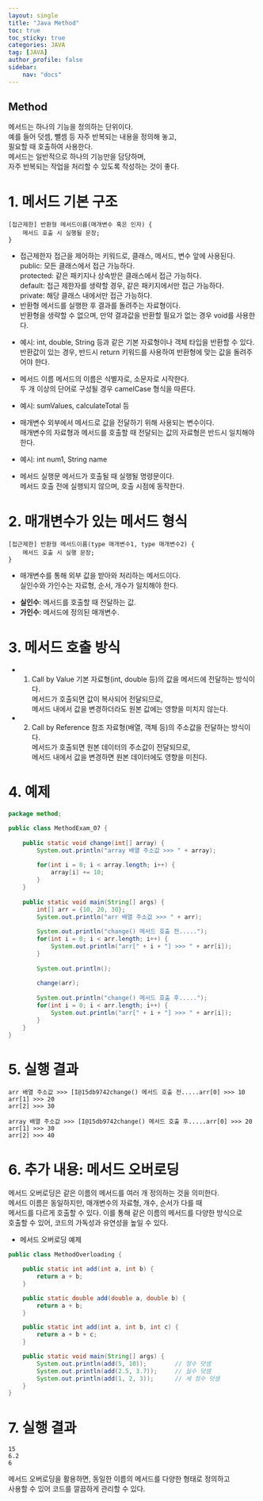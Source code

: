 ```yaml
---
layout: single
title: "Java Method"
toc: true
toc_sticky: true
categories: JAVA
tag: [JAVA]
author_profile: false
sidebar:
    nav: "docs"
---
```


## Method

메서드는 하나의 기능을 정의하는 단위이다. <br/>
예를 들어 덧셈, 뺄셈 등 자주 반복되는 내용을 정의해 놓고,<br/>
필요할 때 호출하여 사용한다.<br/>
메서드는 일반적으로 하나의 기능만을 담당하며, <br/>
자주 반복되는 작업을 처리할 수 있도록 작성하는 것이 좋다.<br/>

# 1. 메서드 기본 구조
```
[접근제한] 반환형 메서드이름(매개변수 혹은 인자) {
    메서드 호출 시 실행될 문장;
}
```
- 접근제한자
접근을 제어하는 키워드로, 클래스, 메서드, 변수 앞에 사용된다.<br/>
public: 모든 클래스에서 접근 가능하다.<br/>
protected: 같은 패키지나 상속받은 클래스에서 접근 가능하다.<br/>
default: 접근 제한자를 생략할 경우, 같은 패키지에서만 접근 가능하다.<br/>
private: 해당 클래스 내에서만 접근 가능하다.<br/>
- 반환형
메서드를 실행한 후 결과를 돌려주는 자료형이다. <br/>
반환형을 생략할 수 없으며, 만약 결과값을 반환할 필요가 없는 경우 void를 사용한다.<br/>
* 예시: int, double, String 등과 같은 기본 자료형이나 객체 타입을 반환할 수 있다.<br/>
반환값이 있는 경우, 반드시 return 키워드를 사용하여 반환형에 맞는 값을 돌려주어야 한다.<br/>

- 메서드 이름
메서드의 이름은 식별자로, 소문자로 시작한다.<br/>
두 개 이상의 단어로 구성될 경우 camelCase 형식을 따른다.<br/>

* 예시: sumValues, calculateTotal 등<br/>
- 매개변수
외부에서 메서드로 값을 전달하기 위해 사용되는 변수이다.<br/>
매개변수의 자료형과 메서드를 호출할 때 전달되는 값의 자료형은 반드시 일치해야 한다.<br/>

* 예시: int num1, String name
- 메서드 실행문
메서드가 호출될 때 실행될 명령문이다. <br/>
메서드 호출 전에 실행되지 않으며, 호출 시점에 동작한다.<br/>



# 2. 매개변수가 있는 메서드 형식
```
[접근제한] 반환형 메서드이름(type 매개변수1, type 매개변수2) {
    메서드 호출 시 실행 문장;
}
```
* 매개변수를 통해 외부 값을 받아와 처리하는 메서드이다.<br/>
 실인수와 가인수는 자료형, 순서, 개수가 일치해야 한다.<br/>
- **실인수**: 메서드를 호출할 때 전달하는 값.
- **가인수**: 메서드에 정의된 매개변수.


# 3. 메서드 호출 방식

- 1) Call by Value
기본 자료형(int, double 등)의 값을 메서드에 전달하는 방식이다. <br/>
메서드가 호출되면 값이 복사되어 전달되므로, <br/>
메서드 내에서 값을 변경하더라도 원본 값에는 영향을 미치지 않는다.<br/>

- 2) Call by Reference
참조 자료형(배열, 객체 등)의 주소값을 전달하는 방식이다. <br/>
메서드가 호출되면 원본 데이터의 주소값이 전달되므로, <br/>
메서드 내에서 값을 변경하면 원본 데이터에도 영향을 미친다.<br/>



# 4. 예제 
```java
package method;

public class MethodExam_07 {
    
    public static void change(int[] array) {
        System.out.println("array 배열 주소값 >>> " + array);
        
        for(int i = 0; i < array.length; i++) {
            array[i] += 10;
        }
    }
    
    public static void main(String[] args) {
        int[] arr = {10, 20, 30};
        System.out.println("arr 배열 주소값 >>> " + arr);
        
        System.out.println("change() 메서드 호출 전.....");
        for(int i = 0; i < arr.length; i++) {
            System.out.println("arr[" + i + "] >>> " + arr[i]);
        }
        
        System.out.println();
        
        change(arr);
        
        System.out.println("change() 메서드 호출 후.....");
        for(int i = 0; i < arr.length; i++) {
            System.out.println("arr[" + i + "] >>> " + arr[i]);
        }
    }
}
```


# 5. 실행 결과
```
arr 배열 주소값 >>> [I@15db9742change() 메서드 호출 전.....arr[0] >>> 10
arr[1] >>> 20
arr[2] >>> 30

array 배열 주소값 >>> [I@15db9742change() 메서드 호출 후.....arr[0] >>> 20
arr[1] >>> 30
arr[2] >>> 40
```

# 6. 추가 내용: 메서드 오버로딩
메서드 오버로딩은 같은 이름의 메서드를 여러 개 정의하는 것을 의미한다.<br/> 
메서드 이름은 동일하지만, 매개변수의 자료형, 개수, 순서가 다를 때 <br/>
메서드를 다르게 호출할 수 있다. 이를 통해 같은 이름의 메서드를 다양한 방식으로 <br/>
호출할 수 있어, 코드의 가독성과 유연성을 높일 수 있다.<br/>


- 메서드 오버로딩 예제
```java
public class MethodOverloading {

    public static int add(int a, int b) {
        return a + b;
    }

    public static double add(double a, double b) {
        return a + b;
    }

    public static int add(int a, int b, int c) {
        return a + b + c;
    }

    public static void main(String[] args) {
        System.out.println(add(5, 10));        // 정수 덧셈
        System.out.println(add(2.5, 3.7));     // 실수 덧셈
        System.out.println(add(1, 2, 3));      // 세 정수 덧셈
    }
}
```

# 7. 실행 결과
```
15
6.2
6
```
메서드 오버로딩을 활용하면, 동일한 이름의 메서드를 다양한 형태로 정의하고<br/>
 사용할 수 있어 코드를 깔끔하게 관리할 수 있다.<br/>